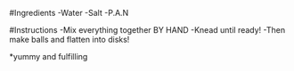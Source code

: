 #Ingredients
-Water
-Salt
-P.A.N

#Instructions
-Mix everything together BY HAND
-Knead until ready!
-Then make balls and flatten into disks!

*yummy and fulfilling
